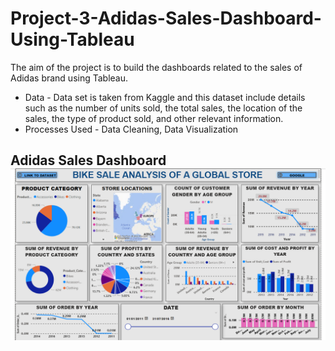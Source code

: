 # Project-3-Adidas-Sales-Dashboard-Using-Tableau
The aim of the project is to build the dashboards related to the sales of Adidas brand using Tableau.
* Data - Data set is taken from Kaggle and this dataset include details such as the number of units sold, the total sales, the location of the sales, the 
         type of product sold, and other relevant information.
* Processes Used - Data Cleaning, Data Visualization
## Adidas Sales Dashboard ![](https://github.com/Josephmathew882/Project-2-Bike-sales-dashboard-using-Power-Bi/blob/main/bike%20bashboard.png)
